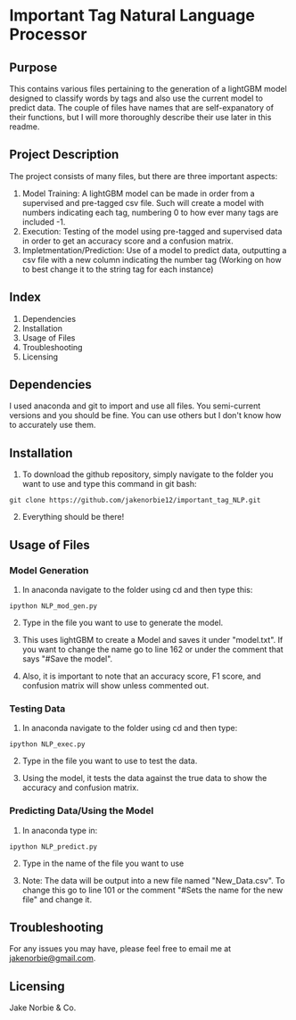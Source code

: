 # Important Tag Natural Language Processor

## Purpose
This contains various files pertaining to the generation of a lightGBM model designed to classify words by tags and also use the current model to predict data. The couple of files have names that are self-expanatory of their functions, but I will more thoroughly describe their use later in this readme.

## Project Description

The project consists of many files, but there are three important aspects:
1) Model Training: A lightGBM model can be made in order from a supervised and pre-tagged csv file. Such will create a model with numbers indicating each tag, numbering 0 to how ever many tags are included -1.
2) Execution: Testing of the model using pre-tagged and supervised data in order to get an accuracy score and a confusion matrix.
3) Impletmentation/Prediction: Use of a model to predict data, outputting a csv file with a new column indicating the number tag (Working on how to best change it to the string tag for each instance)

## Index

1. Dependencies
2. Installation
3. Usage of Files
4. Troubleshooting
5. Licensing

## Dependencies

I used anaconda and git to import and use all files. You semi-current versions and you should be fine. You can use others but I don't know how to accurately use them.

## Installation

1) To download the github repository, simply navigate to the folder you want to use and type this command in git bash:
```
git clone https://github.com/jakenorbie12/important_tag_NLP.git
```

2) Everything should be there!

## Usage of Files

### Model Generation

1) In anaconda navigate to the folder using cd and then type this:
```
ipython NLP_mod_gen.py
```
2) Type in the file you want to use to generate the model. 

3) This uses lightGBM to create a Model and saves it under "model.txt". If you want to change the name go to line 162 or under the comment that says "#Save the model".

4) Also, it is important to note that an accuracy score, F1 score, and confusion matrix will show unless commented out.

### Testing Data

1) In anaconda navigate to the folder using cd and then type:
```
ipython NLP_exec.py
```
2) Type in the file you want to use to test the data.

3) Using the model, it tests the data against the true data to show the accuracy and confusion matrix.

### Predicting Data/Using the Model

1) In anaconda type in:
```
ipython NLP_predict.py
```
2) Type in the name of the file you want to use

3) Note: The data will be output into a new file named "New_Data.csv". To change this go to line 101 or the comment "#Sets the name for the new file" and change it.

## Troubleshooting

For any issues you may have, please feel free to email me at jakenorbie@gmail.com.

## Licensing

Jake Norbie & Co.
